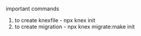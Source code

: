 important commands

1. to create knexfile - npx knex init
2. to create migration - npx knex migrate:make init

